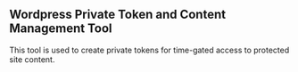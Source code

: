 ## Wordpress Private Token and Content Management Tool

This tool is used to create private tokens for time-gated access to protected site content.



